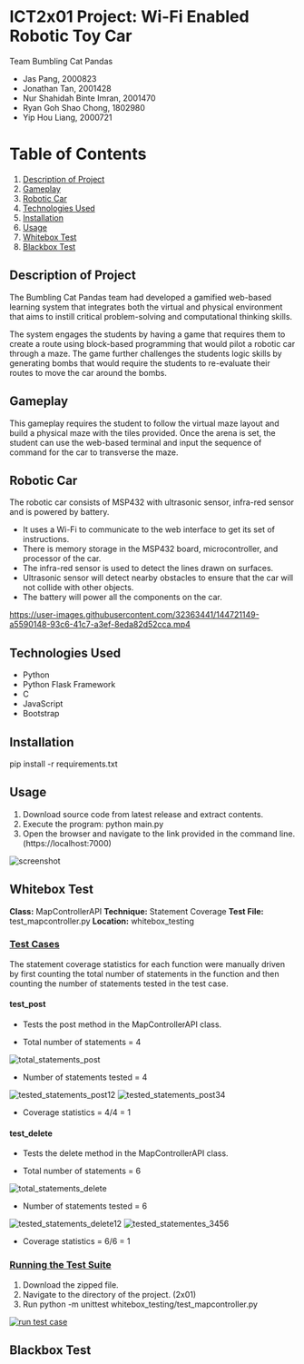 # ICT2x01 Project: Wi-Fi Enabled Robotic Toy Car
Team Bumbling Cat Pandas
- Jas Pang, 2000823
- Jonathan Tan, 2001428
- Nur Shahidah Binte Imran, 2001470
- Ryan Goh Shao Chong, 1802980
- Yip Hou Liang, 2000721

# Table of Contents
1. [Description of Project](#description-of-Project)
2. [Gameplay](#gameplay)
3. [Robotic Car](#robotic_car)
4. [Technologies Used](#technologies-used)
5. [Installation](#installation)
6. [Usage](#usage)
7. [Whitebox Test](#whitebox-test)
8. [Blackbox Test](#blackbox-test)

## Description of Project <a name="description-of-project"></a>
The Bumbling Cat Pandas team had developed a gamified web-based learning system that integrates both the virtual and physical environment that aims to instill critical problem-solving and computational thinking skills.

The system engages the students by having a game that requires them to create a route using block-based programming that would pilot a robotic car through a maze. The game further challenges the students logic skills by generating bombs that would require the students to re-evaluate their routes to move the car around the bombs. 

## Gameplay <a name="gameplay"></a>
This gameplay requires the student to follow the virtual maze layout and build a physical maze with the tiles provided. Once the arena is set, the student can use the web-based terminal and input the sequence of command for the car to transverse the maze.

## Robotic Car <a name="robotic_car"></a>
The robotic car consists of MSP432 with ultrasonic sensor, infra-red sensor and is powered by battery.
- It uses a Wi-Fi to communicate to the web interface to get its set of instructions.
- There is memory storage in the MSP432 board, microcontroller, and processor of the car.
- The infra-red sensor is used to detect the lines drawn on surfaces.
- Ultrasonic sensor will detect nearby obstacles to ensure that the car will not collide with other objects.
- The battery will power all the components on the car.

https://user-images.githubusercontent.com/32363441/144721149-a5590148-93c6-41c7-a3ef-8eda82d52cca.mp4

## Technologies Used <a name="technologies-used"></a>
* Python
* Python Flask Framework
* C
* JavaScript
* Bootstrap

## Installation <a name="installation"></a>
pip install -r requirements.txt

## Usage <a name="usage"></a>
1) Download source code from latest release and extract contents.
2) Execute the program: python main.py
3) Open the browser and navigate to the link provided in the command line. (https://localhost:7000)

![screenshot](https://drive.google.com/uc?export=view&id=1JWoiP1Clp29KRJQxnHNQIVjMYjqNzBQ-)

## Whitebox Test <a name="whitebox_test"></a>
**Class:** MapControllerAPI
**Technique:** Statement Coverage
**Test File:** test_mapcontroller.py
**Location:** whitebox_testing

### <ins>Test Cases</ins>
The statement coverage statistics for each function were manually driven by first counting the total number of statements in the function and then counting the number of statements tested in the test case.

#### test_post
* Tests the post method in the MapControllerAPI class.

* Total number of statements = 4

![total_statements_post](https://drive.google.com/uc?export=view&id=19hn509fmrP6bO6VNpwPRn9rnhl7Ygkfz)

* Number of statements tested = 4

![tested_statements_post12](https://drive.google.com/uc?export=view&id=1Ak6IBY4EiC_tg5VUtnH6GkBmVmVkqPK3)
![tested_statements_post34](https://drive.google.com/uc?export=view&id=1NogjtjlHitDnt_s7gh951TL2UxFxtPoQ)

* Coverage statistics = 4/4 = 1

#### test_delete
* Tests the delete method in the MapControllerAPI class.

* Total number of statements = 6

![total_statements_delete](https://drive.google.com/uc?export=view&id=1rK_7eopl9eaU0LIcKt1vk92riK1EB8nw)

* Number of statements tested = 6

![tested_statements_delete12](https://drive.google.com/uc?export=view&id=1Q_-YmoQXQkMw1bZBn41B1S9KvPhNUvFp)
![tested_statementes_3456](https://drive.google.com/uc?export=view&id=1mzwwiQPuouaGqc3jWKQznsDXpRl6dSLF)

* Coverage statistics = 6/6 = 1

### <ins>Running the Test Suite</ins>
1) Download the zipped file.
2) Navigate to the directory of the project. (2x01)
4) Run python -m unittest whitebox_testing/test_mapcontroller.py

[![run test case](https://drive.google.com/uc?export=view&id=1DpK8K3VZZRgUBWdj9nqIbe3S1P7Yzjj5)](https://youtu.be/jOpGNGwO2AU)


## Blackbox Test <a name="blackbox_test"></a>
